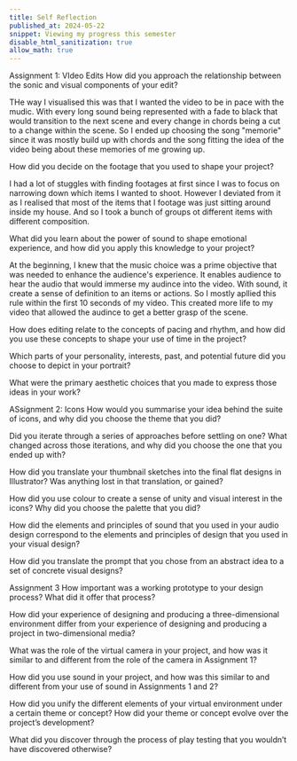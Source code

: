 ```yaml
---
title: Self Reflection
published_at: 2024-05-22
snippet: Viewing my progress this semester
disable_html_sanitization: true
allow_math: true
---
```


Assignment 1: VIdeo Edits
How did you approach the relationship between the sonic and visual components of
your edit?

THe way I visualised this was that I wanted the video to be in pace with the mudic. With every long sound being represented with a fade to black that would transition to the next scene and every change in chords being a cut to a change within the scene. So I ended up choosing the song "memorie" since it was mostly build up with chords and the song fitting the idea of the video being about these memories of me growing up.

How did you decide on the footage that you used to shape your project?

I had a lot of stuggles with finding footages at first since I was to focus on narrowing down which items I wanted to shoot. However I deviated from it as I realised that most of the items that I footage was just sitting around inside my house. And so I took a bunch of groups ot different items with different composition. 

What did you learn about the power of sound to shape emotional experience, and how
did you apply this knowledge to your project?

At the beginning, I knew that the music choice was a prime objective that was needed to enhance the audience's experience. It enables audience to hear the audio that would immerse my audince into the video. 
With sound, it create a sense of definition to an items or actions. So I mostly apllied this rule within the first 10 seconds of my video. This created more life to my video that allowed the audince to get a better grasp of the scene. 

How does editing relate to the concepts of pacing and rhythm, and how did you use
these concepts to shape your use of time in the project?



Which parts of your personality, interests, past, and potential future did you choose to
depict in your portrait?

What were the primary aesthetic choices that you made to express those ideas in your
work?

ASsignment 2: Icons 
How would you summarise your idea behind the suite of icons, and why did you choose
the theme that you did?

Did you iterate through a series of approaches before settling on one? What changed
across those iterations, and why did you choose the one that you ended up with?

How did you translate your thumbnail sketches into the final flat designs in Illustrator?
Was anything lost in that translation, or gained?

How did you use colour to create a sense of unity and visual interest in the icons? Why
did you choose the palette that you did?

How did the elements and principles of sound that you used in your audio design
correspond to the elements and principles of design that you used in your visual design?

How did you translate the prompt that you chose from an abstract idea to a set of
concrete visual designs?

Assignment 3
How important was a working prototype to your design process? What did it offer that
process?

How did your experience of designing and producing a three-dimensional environment
differ from your experience of designing and producing a project in two-dimensional
media?

What was the role of the virtual camera in your project, and how was it similar to and
different from the role of the camera in Assignment 1?

How did you use sound in your project, and how was this similar to and different from your
use of sound in Assignments 1 and 2?

How did you unify the different elements of your virtual environment under a certain theme
or concept? How did your theme or concept evolve over the project’s development?

What did you discover through the process of play testing that you wouldn’t have
discovered otherwise?

